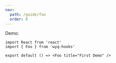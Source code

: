 ```yaml
---
nav:
  path: /guide/foo
  order: 0
---
```


Demo:

```tsx
import React from 'react'
import { Foo } from 'wyq-hooks'

export default () => <Foo title="First Demo" />
```
